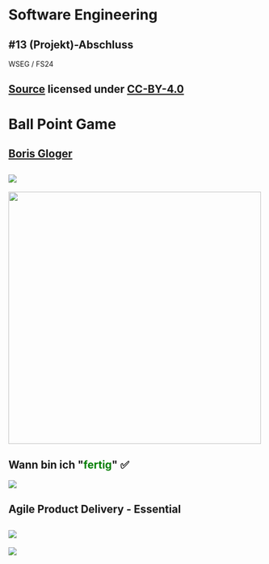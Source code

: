 # Software Engineering

## #13 (Projekt)-Abschluss

WSEG / FS24

[Source](https://github.com/digital-sustainability/module-wseg/tree/main/docs/slides/content/13) licensed under [CC-BY-4.0](https://github.com/digital-sustainability/module-wseg/blob/main/LICENSE)
--
# Ball Point Game

[Boris Gloger](https://www.borisgloger.com/wp-content/uploads/Publikationen/Tools/BallPointGame.pdf)
--
![](https://open200.com/assets/blog-images/RBPG1-title-v3__ScaleMaxWidthWzEyMDBd.jpg)
--
<img src="https://miro.medium.com/v2/resize:fit:2000/format:webp/1*57INuyf56018l0Y_Pel0ig.png" height="500px" />

Wann bin ich "<span style="color:green">**fertig**</span>" ✅
---
[![](https://scaledagileframework.com/wp-content/uploads/2023/03/Essential.png)](https://scaledagileframework.com/agile-product-delivery/)

Agile Product Delivery - Essential
--
![](https://scaledagileframework.com/wp-content/uploads/2022/11/CDP_F01.svg)
--
![](https://scaledagileframework.com/wp-content/uploads/2022/11/APD_F03.svg)
